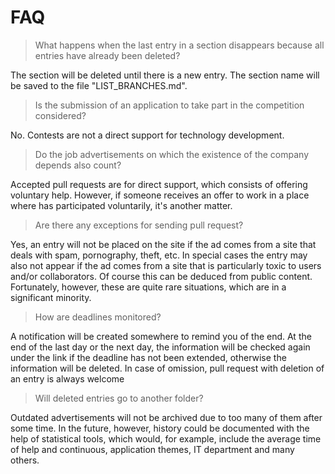 # FAQ  

> What happens when the last entry in a section disappears because all entries have already been deleted?

The section will be deleted until there is a new entry. The section name will be saved to the file "LIST_BRANCHES.md".  

> Is the submission of an application to take part in the competition considered?

No. Contests are not a direct support for technology development.  

> Do the job advertisements on which the existence of the company depends also count?

Accepted pull requests are for direct support, which consists of offering voluntary help. However, if someone receives an offer to work in a place where has participated voluntarily, it's another matter.  

> Are there any exceptions for sending pull request?

Yes, an entry will not be placed on the site if the ad comes from a site that deals with spam, pornography, theft, etc. In special cases the entry may also not appear if the ad comes from a site that is particularly toxic to users and/or collaborators. Of course this can be deduced from public content. Fortunately, however, these are quite rare situations, which are in a significant minority.  

> How are deadlines monitored?

A notification will be created somewhere to remind you of the end. At the end of the last day or the next day, the information will be checked again under the link if the deadline has not been extended, otherwise the information will be deleted. In case of omission, pull request with deletion of an entry is always welcome

> Will deleted entries go to another folder?

Outdated advertisements will not be archived due to too many of them after some time. In the future, however, history could be documented with the help of statistical tools, which would, for example, include the average time of help and continuous, application themes, IT department and many others.
